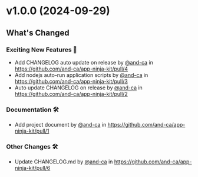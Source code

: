 # **v1.0.0** (2024-09-29) 
 ## What's Changed


### Exciting New Features 🎉
  * Add CHANGELOG auto update on release by [@and-ca](https://github.com/and-ca) in https://github.com/and-ca/app-ninja-kit/pull/4
* Add nodejs auto-run application scripts by [@and-ca](https://github.com/and-ca) in https://github.com/and-ca/app-ninja-kit/pull/3
* Auto update CHANGELOG on release by [@and-ca](https://github.com/and-ca) in https://github.com/and-ca/app-ninja-kit/pull/2

### Documentation 🛠 
  * Add project document by [@and-ca](https://github.com/and-ca) in https://github.com/and-ca/app-ninja-kit/pull/1

### Other Changes 🛠 
  * Update CHANGELOG.md by [@and-ca](https://github.com/and-ca) in https://github.com/and-ca/app-ninja-kit/pull/6

